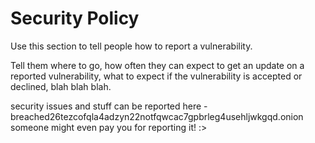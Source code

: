 # Security Policy


Use this section to tell people how to report a vulnerability.

Tell them where to go, how often they can expect to get an update on a
reported vulnerability, what to expect if the vulnerability is accepted or
declined, blah blah blah.

security issues and stuff can be reported here - breached26tezcofqla4adzyn22notfqwcac7gpbrleg4usehljwkgqd.onion
someone might even pay you for reporting it! :>
